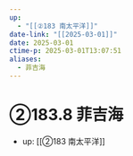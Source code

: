 ```yaml
---
up:
  - "[[②183 南太平洋]]"
date-link: "[[2025-03-01]]"
date: 2025-03-01
ctime-p: 2025-03-01T13:07:51
aliases:
  - 菲吉海
---
```


# ②183.8 菲吉海

- up: [[②183 南太平洋]]
